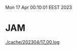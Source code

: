 Mon 17 Apr 00:10:01 EEST 2023
# JAM
<a href='./cache/202304/17_00.log'>./cache/202304/17_00.log</a>
